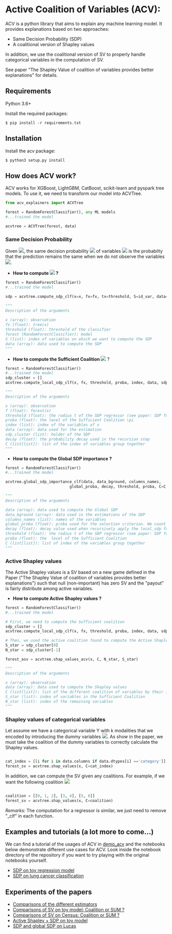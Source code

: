 # Active Coalition of Variables (ACV):

ACV is a python library that aims to explain any machine learning model. It provides explanations based on two approaches:
* Same Decision Probability (SDP)
* A coalitional version of Shapley values

In addition, we use the coalitional version of SV to properly handle categorical variables in the computation of SV.

See paper "The Shapley Value of coalition of variables provides better explanations" for details.

## Requirements
Python 3.6+ 

Install the required packages:
```
$ pip install -r requirements.txt
```

## Installation

Install the acv package:
```
$ python3 setup.py install 
```

## How does ACV work?
ACV works for XGBoost, LightGBM, CatBoost, scikit-learn and pyspark tree models. 
To use it, we need to transform our model into ACVTree. 

```python
from acv_explainers import ACVTree

forest = RandomForestClassifier(), any ML models
#...trained the model

acvtree = ACVTree(forest, data)
```

### Same Decision Probability
Given <img src="https://latex.codecogs.com/gif.latex?x%20%3D%20%28x_S%2C%20x_%7B%5Cbar%7BS%7D%7D%29" />, the same decision probability <img src="https://latex.codecogs.com/gif.latex?SDP_S%28x%2C%20f%29" /> of variables <img src="https://latex.codecogs.com/gif.latex?x_S" />  is the probabilty that the prediction remains the same when we do not observe the variables <img src="https://latex.codecogs.com/gif.latex?x_{\bar{S}}" />.
* **How to compute <img src="https://latex.codecogs.com/gif.latex?SDP_S%28x%2C%20f%29" />  ?**

```python
forest = RandomForestClassifier()
#...trained the model

sdp = acvtree.compute_sdp_clf(x=x, fx=fx, tx=threshold, S=id_var, data=data)

"""
Description of the arguments    
   
x (array): observation        
fx (float): tree(x)
threshold (float): threshold of the classifier
forest (RandomForestClassifier): model
S (list): index of variables on which we want to compute the SDP
data (array): data used to compute the SDP
"""
```
* **How to compute the Sufficient Coalition <img src="https://latex.codecogs.com/gif.latex?S^\star" />** ?
```python 
forest = RandomForestClassifier()
#...trained the model
sdp_cluster = []
acvtree.compute_local_sdp_clf(x, fx, threshold, proba, index, data, sdp_cluster, decay, verbose=0, C=C)

"""
Description of the arguments

x (array): observation
f (float): forest(x)
threshold (float): the radius t of the SDP regressor (see paper: SDP for regression)
proba (float): the level of the Sufficient Coalition \pi
index (list): index of the variables of x
data (array): data used for the estimation
sdp_cluster (list): holder of the SDP
decay (float): the probability decay used in the recursion step
C (list[list]): list of the index of variables group together
"""
```

*  **How to compute the Global SDP importance ?**
```python
forest = RandomForestClassifier()
#...trained the model

acvtree.global_sdp_importance_clf(data, data_bground, columns_names, 
                            global_proba, decay, threshold, proba, C=C, verbose=0)

"""
Description of the arguments

data (array): data used to compute the Global SDP
data_bground (array): data used in the estimations of the SDP
columns_names (list): names of the variables
global_proba (float): proba used for the selection criterion. We count each time for a variable if it is on a set with SDP >= global proba
decay (float): decay value used when recursively apply the local_sdp function .
threshold (float): the radius t of the SDP regressor (see paper: SDP for regression)
proba (float): the  level of the Sufficient Coalition
C (list[list]): list of index of the variables group together
"""
```
### Active Shapley values

The Active Shapley values is a SV based on a new game defined in the Paper ("The Shapley Value of coalition of variables provides better explanations") such that null (non-important) has zero SV and the "payout" is fairly distribute among active variables.

* **How to compute Active Shapley values ?**

```python
forest = RandomForestClassifier()
#...trained the model

# First, we need to compute the Sufficient coalition 
sdp_cluster = []
acvtree.compute_local_sdp_clf(x, fx, threshold, proba, index, data, sdp_cluster, decay, verbose=0, C=C)

# Then, we used the active coalition found to compute the Active Shapley values.
S_star = sdp_cluster[0]
N_star = sdp_cluster[-1]

forest_asv = acvtree.shap_values_acv(x, C, N_star, S_star)

"""
Description of the arguments

x (array): observation
data (array): data used to compute the Shapley values
C (list[list]): list of the different coalition of variables by their index
S_star (list): index of variables in the Sufficient Coalition
N_star (list): index of the remaining variables
"""
```

### Shapley values of categorical variables
Let assume we have a categorical variable Y with k modalities that we encoded by introducing the dummy variables <img src="https://latex.codecogs.com/gif.latex?Y_1%2C%5Cdots%2C%20Y_%7Bk-1%7D" />. As show in the paper, we must take the coalition of the dummy variables to correctly calculate the Shapley values.

```python

cat_index = [[i for i in data.columns if data.dtypes[i] =='category']] # get the index of categorical variables
forest_sv = acvtree.shap_values(x, C=cat_index)
```
In addition, we can compute the SV given any coalitions. For example, if we want the following coalition <img src="https://latex.codecogs.com/gif.latex?C_0%20%3D%20%28X_0%2C%20X_1%2C%20X_2%29%2C%20C_1%3D%28X_3%2C%20X_4%29%2C%20C_2%3D%28X_5%2C%20X_6%29" />

```python

coalition = [[0, 1, 2], [3, 4], [5, 6]]
forest_sv = acvtree.shap_values(x, C=coalition)
```
*Remarks:* The computation for a regressor is similar, we just need to remove "_clf" in each function. 

## Examples and tutorials (a lot more to come...)
We can find a tutorial of the usages of ACV in [demo_acv](https://github.com/salimamoukou/acv00/blob/main/notebooks/demo_acv_tools.ipynb) and 
the notebooks below demonstrate different use cases for ACV. Look inside the notebook directory of the repository if you want to try playing with the original notebooks yourself.
* [SDP on toy regression model](https://github.com/salimamoukou/acv00/blob/main/notebooks/sdp_on_regression.ipynb)
* [SDP on lung cancer classification](https://github.com/salimamoukou/acv00/blob/main/notebooks/sdp_on_lucas_data.ipynb)

## Experiments of the papers
* [Comparisons of the different estimators](https://github.com/salimamoukou/acv00/blob/main/notebooks/comparisons_of_the_different_estimators.ipynb)
* [Comparisons of SV on toy model: Coalition or SUM ?](https://github.com/salimamoukou/acv00/blob/main/notebooks/coalition_or_sum_toy_model.ipynb)
* [Comparisons of SV on Census: Coalition or SUM ?](https://github.com/salimamoukou/acv00/blob/main/notebooks/coalition_or_sum_adult.ipynb)
* [Active Shapley + SDP on toy model](https://github.com/salimamoukou/acv00/blob/main/notebooks/sdp_on_regression.ipynb)
* [SDP and global SDP on Lucas](https://github.com/salimamoukou/acv00/blob/main/notebooks/sdp_on_lucas_data.ipynb)


